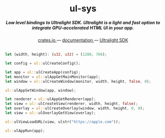 <h1 align="center">ul-sys</h1>

<h5 align="center">Low level bindings to Ultralight SDK. Ultralight is a light and fast option to integrate GPU-accelerated HTML UI in your app.</h5>

<div align="center">
  <a href="https://crates.io/crates/ul-sys">
    crates.io
  </a>
  —
  <a href="https://docs.rs/ul-sys/latest/ul_sys/">
    documentation
  </a>
  —
  <a href="https://ultralig.ht">
    Ultralight SDK
  </a>
</div>

<br />

```rust
let (width, height): (u32, u32) = (1280, 768);

let config = ul::ulCreateConfig();

let app = ul::ulCreateApp(config);
let monitor = ul::ulAppGetMainMonitor(app);
let window = ul::ulCreateWindow(monitor, width, height, false, 0);

ul::ulAppSetWindow(app, window);

let renderer = ul::ulAppGetRenderer(app);
let view = ul::ulCreateView(renderer, width, height, false);
let overlay = ul::ulCreateOverlay(window, width, height, 0, 0);
let view = ul::ulOverlayGetView(overlay);

ul::ulViewLoadURL(view, ulstr("https://apple.com"));

ul::ulAppRun(app);
```